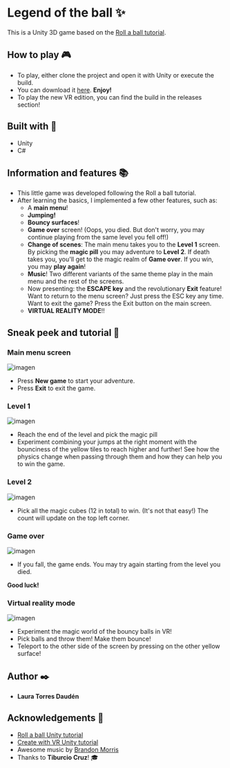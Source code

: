 # Legend of the ball ✨
This is a Unity 3D game based on the [Roll a ball tutorial](https://learn.unity.com/project/roll-a-ball).

## How to play :video_game:
- To play, either clone the project and open it with Unity or execute the build.
- You can download it [here](https://drive.google.com/file/d/18UVAzDNjbHRBfhZ0F6eyVev7kBhIywXY/view?usp=sharing). **Enjoy!**
- To play the new VR edition, you can find the build in the releases section!

## Built with :hammer:
- Unity
- C#

## Information and features :books:
- This little game was developed following the Roll a ball tutorial.
- After learning the basics, I implemented a few other features, such as:
    - A **main menu**!
    - **Jumping!** 
    - **Bouncy surfaces**!
    - **Game over** screen! (Oops, you died. But don't worry, you may continue playing from the same level you fell off!)
    - **Change of scenes**: The main menu takes you to the **Level 1** screen. By picking the **magic pill** you may adventure to **Level 2**. If death takes you, you'll get to the magic realm of **Game over**. If you win, you may **play again**!
    - **Music**! Two different variants of the same theme play in the main menu and the rest of the screens.
    - Now presenting: the **ESCAPE key** and the revolutionary **Exit** feature! Want to return to the menu screen? Just press the ESC key any time. Want to exit the game? Press the Exit button on the main screen.
    - **VIRTUAL REALITY MODE**!!

## Sneak peek and tutorial :space_invader:
### **Main menu screen**

![imagen](https://user-images.githubusercontent.com/84546617/200656885-762cca33-2abe-465e-9566-de28f141d6f3.png)
- Press **New game** to start your adventure.
- Press **Exit** to exit the game.

### **Level 1**

![imagen](https://user-images.githubusercontent.com/84546617/198852865-6894f357-c5ba-4d75-87e2-6a1fa88d8607.png)
- Reach the end of the level and pick the magic pill
- Experiment combining your jumps at the right moment with the bounciness of the yellow tiles to reach higher and further! See how the physics change when passing through them and how they can help you to win the game.

### **Level 2**

![imagen](https://user-images.githubusercontent.com/84546617/198852974-a4bb2e79-f52d-44e3-a4a8-e39dbf804d8f.png)
- Pick all the magic cubes (12 in total) to win. (It's not that easy!) The count will update on the top left corner.

### **Game over**

![imagen](https://user-images.githubusercontent.com/84546617/198853051-150ac4a2-8f60-41b5-b9ff-f89a4148df31.png)
- If you fall, the game ends. You may try again starting from the level you died.

**Good luck!**

### **Virtual reality mode**
![imagen](https://user-images.githubusercontent.com/84546617/200657343-d53ce71d-931b-4f4f-84a5-d9ee89e89179.png)
- Experiment the magic world of the bouncy balls in VR!
- Pick balls and throw them! Make them bounce!
- Teleport to the other side of the screen by pressing on the other yellow surface!


## Author :black_nib:
- **Laura Torres Daudén**

## Acknowledgements 💖
- [Roll a ball Unity tutorial](https://learn.unity.com/project/roll-a-ball)
- [Create with VR Unity tutorial](https://learn.unity.com/course/create-with-vr)
- Awesome music by [Brandon Morris](https://opengameart.org/content/loading-screen-loop)
- Thanks to **Tiburcio Cruz**! :mortar_board:
